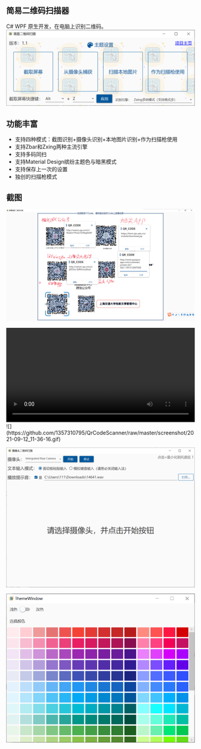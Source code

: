 ## 简易二维码扫描器

C# WPF 原生开发，在电脑上识别二维码。
![](https://github.com/1357310795/QrCodeScanner/raw/master/screenshot/QQ截图20210912113002.png)
## 功能丰富
 - 支持四种模式：截图识别+摄像头识别+本地图片识别+作为扫描枪使用
 - 支持Zbar和Zxing两种主流引擎
 - 支持多码同扫
 - 支持Material Design缤纷主题色与暗黑模式
 - 支持保存上一次的设置
 - 独创的扫描枪模式

## 截图

![](https://github.com/1357310795/QrCodeScanner/raw/master/screenshot/QQ截图20210912113442.png)

<video src="https://github.com/1357310795/QrCodeScanner/raw/master/screenshot/2021-09-12_11-36-03.mp4" controls="controls"  style="width:100%">
您的浏览器不支持 video 标签。
</video>
![](https://github.com/1357310795/QrCodeScanner/raw/master/screenshot/2021-09-12_11-36-16.gif)

![](https://github.com/1357310795/QrCodeScanner/raw/master/screenshot/QQ截图20210912113011.png)

![](https://github.com/1357310795/QrCodeScanner/raw/master/screenshot/QQ截图20210912113859.png)
